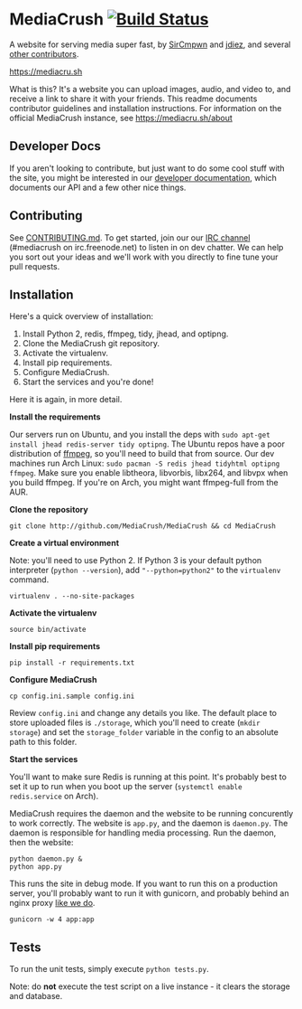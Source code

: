 # MediaCrush [![Build Status](https://travis-ci.org/MediaCrush/MediaCrush.png)](https://travis-ci.org/MediaCrush/MediaCrush)

A website for serving media super fast, by [SirCmpwn](https://github.com/SirCmpwn) and
[jdiez](https://github.com/jdiez17), and several
[other contributors](https://github.com/MediaCrush/MediaCrush/graphs/contributors).

https://mediacru.sh

What is this? It's a website you can upload images, audio, and video to, and receive a link to share it with your
friends. This readme documents contributor guidelines and installation instructions. For information on the official
MediaCrush instance, see https://mediacru.sh/about

## Developer Docs

If you aren't looking to contribute, but just want to do some cool stuff with the site, you might be interested in our
[developer documentation](https://mediacru.sh/docs), which documents our API and a few other nice things.

## Contributing

See [CONTRIBUTING.md](https://github.com/MediaCrush/MediaCrush/blob/master/CONTRIBUTING.md). To get started, join our
our [IRC channel](http://webchat.freenode.net/?channels=mediacrush&uio=d4) (#mediacrush on irc.freenode.net) to listen
in on dev chatter. We can help you sort out your ideas and we'll work with you directly to fine tune your pull requests.

## Installation

Here's a quick overview of installation:

1. Install Python 2, redis, ffmpeg, tidy, jhead, and optipng.
2. Clone the MediaCrush git repository.
3. Activate the virtualenv.
4. Install pip requirements.
5. Configure MediaCrush.
6. Start the services and you're done!

Here it is again, in more detail.

**Install the requirements**

Our servers run on Ubuntu, and you install the deps with `sudo apt-get install jhead redis-server tidy optipng`. The
Ubuntu repos have a poor distribution of [ffmpeg](http://ffmpeg.org), so you'll need to build that from source. Our
dev machines run Arch Linux: `sudo pacman -S redis jhead tidyhtml optipng ffmpeg`. Make sure you enable libtheora,
libvorbis, libx264, and libvpx when you build ffmpeg. If you're on Arch, you might want ffmpeg-full from the AUR.

**Clone the repository**

    git clone http://github.com/MediaCrush/MediaCrush && cd MediaCrush

**Create a virtual environment**

Note: you'll need to use Python 2. If Python 3 is your default python interpreter (`python --version`), add
`"--python=python2"` to the `virtualenv` command.

    virtualenv . --no-site-packages

**Activate the virtualenv**

    source bin/activate

**Install pip requirements**

    pip install -r requirements.txt

**Configure MediaCrush**

    cp config.ini.sample config.ini

Review `config.ini` and change any details you like. The default place to store uploaded files is `./storage`,
which you'll need to create (`mkdir storage`) and set the `storage_folder` variable in the config to an absolute path to this folder.

**Start the services**

You'll want to make sure Redis is running at this point. It's probably best to set it up to run when you boot
up the server (`systemctl enable redis.service` on Arch).

MediaCrush requires the daemon and the website to be running concurently to work correctly. The website is
`app.py`, and the daemon is `daemon.py`. The daemon is responsible for handling media processing. Run the
daemon, then the website:

    python daemon.py &
    python app.py

This runs the site in debug mode. If you want to run this on a production server, you'll probably want to
run it with gunicorn, and probably behind an nginx proxy
[like we do](https://github.com/MediaCrush/MediaCrush/blob/master/config/nginx.conf).

    gunicorn -w 4 app:app

## Tests

To run the unit tests, simply execute `python tests.py`.

Note: do **not** execute the test script on a live instance - it clears the storage and database.
